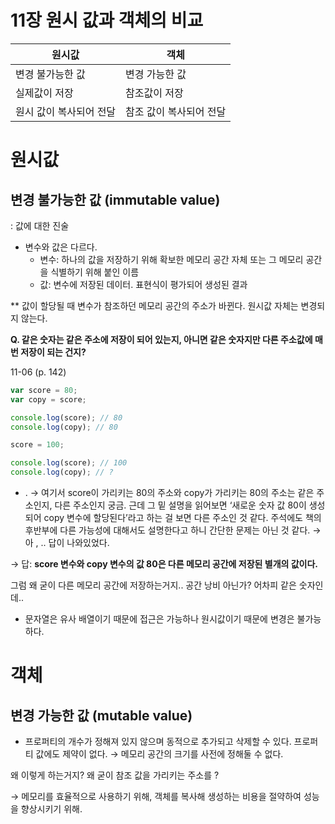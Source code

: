# 11장 원시 값과 객체의 비교

| 원시값                  | 객체                    |
| ----------------------- | ----------------------- |
| 변경 불가능한 값        | 변경 가능한 값          |
| 실제값이 저장           | 참조값이 저장           |
| 원시 값이 복사되어 전달 | 참조 값이 복사되어 전달 |

# 원시값

## 변경 불가능한 값 (immutable value)

: 값에 대한 진술

- 변수와 값은 다르다.
  - 변수: 하나의 값을 저장하기 위해 확보한 메모리 공간 자체 또는 그 메모리 공간을 식별하기 위해 붙인 이름
  - 값: 변수에 저장된 데이터. 표현식이 평가되어 생성된 결과

\*\* 값이 할당될 때 변수가 참조하던 메모리 공간의 주소가 바뀐다. 원시값 자체는 변경되지 않는다.

**Q. 같은 숫자는 같은 주소에 저장이 되어 있는지, 아니면 같은 숫자지만 다른 주소값에 매번 저장이 되는 건지?**

11-06 (p. 142)

```jsx
var score = 80;
var copy = score;

console.log(score); // 80
console.log(copy); // 80

score = 100;

console.log(score); // 100
console.log(copy); // ?
```

- .
  → 여기서 score이 가리키는 80의 주소와 copy가 가리키는 80의 주소는 같은 주소인지, 다른 주소인지 궁금.
  근데 그 밑 설명을 읽어보면 ‘새로운 숫자 값 80이 생성되어 copy 변수에 할당된다’라고 하는 걸 보면 다른 주소인 것 같다. 주석에도 책의 후반부에 다른 가능성에 대해서도 설명한다고 하니 간단한 문제는 아닌 것 같다.
  → 아 , .. 답이 나와있었다.

→ 답: **score 변수와 copy 변수의 값 80은 다른 메모리 공간에 저장된 별개의 값이다.**

그럼 왜 굳이 다른 메모리 공간에 저장하는거지.. 공간 낭비 아닌가? 어차피 같은 숫자인데..

- 문자열은 유사 배열이기 때문에 접근은 가능하나 원시값이기 때문에 변경은 불가능하다.

# 객체

## 변경 가능한 값 (mutable value)

- 프로퍼티의 개수가 정해져 있지 않으며 동적으로 추가되고 삭제할 수 있다. 프로퍼티 값에도 제약이 없다.
  → 메모리 공간의 크기를 사전에 정해둘 수 없다.

왜 이렇게 하는거지? 왜 굳이 참조 값을 가리키는 주소를 ?

→ 메모리를 효율적으로 사용하기 위해, 객체를 복사해 생성하는 비용을 절약하여 성능을 향상시키기 위해.
